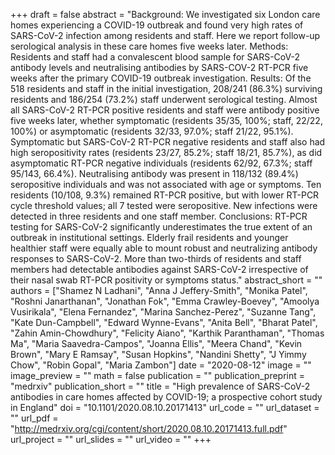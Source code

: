 +++
draft = false
abstract = "Background: We investigated six London care homes experiencing a COVID-19 outbreak and found very high rates of SARS-CoV-2 infection among residents and staff. Here we report follow-up serological analysis in these care homes five weeks later. Methods: Residents and staff had a convalescent blood sample for SARS-CoV-2 antibody levels and neutralising antibodies by SARS-COV-2 RT-PCR five weeks after the primary COVID-19 outbreak investigation. Results: Of the 518 residents and staff in the initial investigation, 208/241 (86.3%) surviving residents and 186/254 (73.2%) staff underwent serological testing. Almost all SARS-CoV-2 RT-PCR positive residents and staff were antibody positive five weeks later, whether symptomatic (residents 35/35, 100%; staff, 22/22, 100%) or asymptomatic (residents 32/33, 97.0%; staff 21/22, 95.1%). Symptomatic but SARS-CoV-2 RT-PCR negative residents and staff also had high seropositivity rates (residents 23/27, 85.2%; staff 18/21, 85.7%), as did asymptomatic RT-PCR negative individuals (residents 62/92, 67.3%; staff 95/143, 66.4%). Neutralising antibody was present in 118/132 (89.4%) seropositive individuals and was not associated with age or symptoms. Ten residents (10/108, 9.3%) remained RT-PCR positive, but with lower RT-PCR cycle threshold values; all 7 tested were seropositive. New infections were detected in three residents and one staff member. Conclusions: RT-PCR testing for SARS-CoV-2 significantly underestimates the true extent of an outbreak in institutional settings. Elderly frail residents and younger healthier staff were equally able to mount robust and neutralizing antibody responses to SARS-CoV-2. More than two-thirds of residents and staff members had detectable antibodies against SARS-CoV-2 irrespective of their nasal swab RT-PCR positivity or symptoms status."
abstract_short = ""
authors = ["Shamez N Ladhani", "Anna J Jeffery-Smith", "Monika Patel", "Roshni Janarthanan", "Jonathan Fok", "Emma Crawley-Boevey", "Amoolya Vusirikala", "Elena Fernandez", "Marina Sanchez-Perez", "Suzanne Tang", "Kate Dun-Campbell", "Edward Wynne-Evans", "Anita Bell", "Bharat Patel", "Zahin Amin-Chowdhury", "Felicity Aiano", "Karthik Paranthaman", "Thomas Ma", "Maria Saavedra-Campos", "Joanna Ellis", "Meera Chand", "Kevin Brown", "Mary E Ramsay", "Susan Hopkins", "Nandini Shetty", "J Yimmy Chow", "Robin Gopal", "Maria Zambon"]
date = "2020-08-12"
image = ""
image_preview = ""
math = false
publication = ""
publication_preprint = "medrxiv"
publication_short = ""
title = "High prevalence of SARS-CoV-2 antibodies in care homes affected by COVID-19; a prospective cohort study in England"
doi = "10.1101/2020.08.10.20171413"
url_code = ""
url_dataset = ""
url_pdf = "http://medrxiv.org/cgi/content/short/2020.08.10.20171413.full.pdf"
url_project = ""
url_slides = ""
url_video = ""
+++